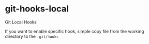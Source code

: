 # git-hooks-local
Git Local Hooks

If you want to enable specific hook, simple copy file from the working directory to the `.git/hooks`
